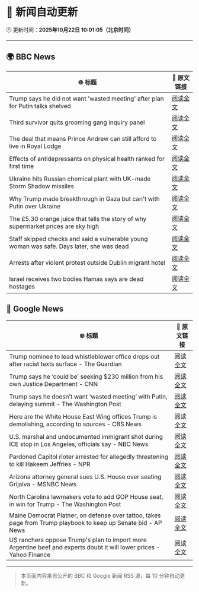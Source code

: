 # 🧠 新闻自动更新

🕒 更新时间：**2025年10月22日 10:01:05（北京时间）**

---

## 🌍 BBC News

| 🌐 标题 | 🔗 原文链接 |
|--------|-------------|
| Trump says he did not want 'wasted meeting' after plan for Putin talks shelved | [阅读全文](https://www.bbc.com/news/articles/c4gjp73gp41o?at_medium=RSS&at_campaign=rss) |
| Third survivor quits grooming gang inquiry panel | [阅读全文](https://www.bbc.com/news/articles/cwykd173l3vo?at_medium=RSS&at_campaign=rss) |
| The deal that means Prince Andrew can still afford to live in Royal Lodge | [阅读全文](https://www.bbc.com/news/articles/cgmx1gxv1e7o?at_medium=RSS&at_campaign=rss) |
| Effects of antidepressants on physical health ranked for first time | [阅读全文](https://www.bbc.com/news/articles/c9d65nqgd5zo?at_medium=RSS&at_campaign=rss) |
| Ukraine hits Russian chemical plant with UK-made Storm Shadow missiles | [阅读全文](https://www.bbc.com/news/articles/crmxjverzzro?at_medium=RSS&at_campaign=rss) |
| Why Trump made breakthrough in Gaza but can't with Putin over Ukraine | [阅读全文](https://www.bbc.com/news/articles/cx2y9je4d3go?at_medium=RSS&at_campaign=rss) |
| The £5.30 orange juice that tells the story of why supermarket prices are sky high | [阅读全文](https://www.bbc.com/news/articles/c397n3jl3z8o?at_medium=RSS&at_campaign=rss) |
| Staff skipped checks and said a vulnerable young woman was safe. Days later, she was dead | [阅读全文](https://www.bbc.com/news/articles/cz91e1e23wzo?at_medium=RSS&at_campaign=rss) |
| Arrests after violent protest outside Dublin migrant hotel | [阅读全文](https://www.bbc.com/news/articles/c629zg8v8jpo?at_medium=RSS&at_campaign=rss) |
| Israel receives two bodies Hamas says are dead hostages | [阅读全文](https://www.bbc.com/news/articles/cd675jygwp1o?at_medium=RSS&at_campaign=rss) |

## 📰 Google News

| 🌐 标题 | 🔗 原文链接 |
|--------|-------------|
| Trump nominee to lead whistleblower office drops out after racist texts surface - The Guardian | [阅读全文](https://news.google.com/rss/articles/CBMikwFBVV95cUxQN2MxVkxIRzFadlBzbUtWM1R2WDdtZ1NNcUVabzRZYkljUmdUY1U5V1NmblYwb0J3WFNjcHFuaGZvSDV3WEN2ZGxKMFVrb3ctN0l3RjZPbHNuYzVlS0htMDkyZ3VNeU9jTWVBRDJBYkZKd0g4ZkdnZXNQM1JqTEZPejRsSUpyWWhTY1R3enpCYlR0dUE?oc=5) |
| Trump says he ‘could be’ seeking $230 million from his own Justice Department - CNN | [阅读全文](https://news.google.com/rss/articles/CBMihgFBVV95cUxQTTJPekhXc014U05xNGYzbnpwZV9IeVUyamVnaF81a2NhMUdVaExNNFJ5MV9vRDBNdUN4RXFRaGRObUJ5WW9UTXVfUDZLMDRWay1NQzc0VUpUREt3bmtNUDc5S1VLd3FkXzhiaTN4QTdGZUs3ZGp6ekVWRi1NMEl3MFB2V1poZw?oc=5) |
| Trump says he doesn’t want ‘wasted meeting’ with Putin, delaying summit - The Washington Post | [阅读全文](https://news.google.com/rss/articles/CBMilgFBVV95cUxOd2VuSFAxdTM4TEs0TkozRExFeklEeVh0VkJDVkswcTJzN0lIQVlLMjNWeHhKTTBvWFB4em0tZUlmcU9KcFRlamRSWE5paWpxNXdacGxGckFsNTZwQjF4T0lQcXFJd05SZXhqaWM1ZU9qNzNWMjJsNElVWWVGWWpJMVN4TTc4aTdoc1p6REFKeVducW1ZNnc?oc=5) |
| Here are the White House East Wing offices Trump is demolishing, according to sources - CBS News | [阅读全文](https://news.google.com/rss/articles/CBMifEFVX3lxTE1zLUZaTjQyR0xJYU5teHVDb2pEd1pQQVdQZWdMZEtDN3c1ZWczek1OdVR6RU9PYzhZNFlWbDFISG9yXzVORzI1aGNOY0pEejA1bmdUT0tna0FIX212RTRwVlBRbjI3UGZYOUFlWnlpNjEwQ0FPQ2xURU9TdHDSAYIBQVVfeXFMTm84WU1fS1BGbVZlLUVpeTZkS1pNSEd0MFRrTWpkYnRuTm1Ja0p6MllHdmtqUmRpTXhSVWhSWklucDh4RjJEei1aU3lrSXp4NWFwc0p6OXJ1UnJBM1EwTElDRmhkMTFmUUM4cVQ4VnFDUS1UUG1YMGZ1TW1xOVBaVnpoZw?oc=5) |
| U.S. marshal and undocumented immigrant shot during ICE stop in Los Angeles, officials say - NBC News | [阅读全文](https://news.google.com/rss/articles/CBMiuAFBVV95cUxPMXhUYjJFUkJEekVJbGlIOHpEdDJPbU5KMTBkNDBJc25yV1gzSjd5MlEwald6TXVLclNqRmpmN2JYR1prQWRMa0VkZFJSeVBOSXFpbThUaWE5c2hubWVqYXI4MEl5Zlc1T01wMVJadkhfQTBNLWItT2wzRDZTQUlTUmRqUlhhRFB4bTNWRWswc1FsMnhpODd1Ui1fbjlEZF93WTJLUHMxVEhKX1Nucl85SHRSZWNKY2U00gFWQVVfeXFMUE45NkhYYUFXVHZfeEo5enJBS1h4dDdaSnlXdzlJT2FVOGFRQ3JZemozYmJmcmJwTy1MMTBvNWdNWVl4NGhRX2hxcy1xYlp2V0k3RGhLUmc?oc=5) |
| Pardoned Capitol rioter arrested for allegedly threatening to kill Hakeem Jeffries - NPR | [阅读全文](https://news.google.com/rss/articles/CBMikgFBVV95cUxQSGZodU9BMHV4c0R1dlVONkRvdU0xaFJuR2tYbnplUEtrcjhBTE0wVjAxWENOOXNuTEtEc0NoTXgydVh2eFVHMU9BNXJGWjJkNEdOeVRsRktZS3dEbUJScHBTTVhTY1VhdmM3VVQ5VUdVY3N0Tk9QUElMazdJQlNYQktGaXBWYTg1Sm9UVjFBRWxXZw?oc=5) |
| Arizona attorney general sues U.S. House over seating Grijalva - MSNBC News | [阅读全文](https://news.google.com/rss/articles/CBMiqwFBVV95cUxOR0EyTEZwejVJT29NcnJ6ZzFtbHlpWEJLeHV1YmZiNmZjRlRJcXVPTktjWS1ublRvTlpKWDNqLTZwY1V5OUhIZTB1S2NiVzZhZGJ3eXlBUmpPU092Q0ZIMWtyb2EwRy01cWl1eGtEUUVzUU01WkhQbFkyekJFWUFNUF9Wcl9NVGp5eDNCT0V2VFo3R0NDdDB0TGdseVJLSGhHdmFCNmFlU3FWbWPSAXNBVV95cUxNS1hrUVlpRFNDdnNmZ0o1cHl4djlGVHBDd0hJOTJpVGN3RUZjMHd6bnQ5bVZlMllDa085MVF1OXV0Z0w1LXpZcmluaHVDTWRnMFlJdXlLY3YzQlB4R3BtTGxrRlJBMzd1cmMtWHRFcXBNUWVJ?oc=5) |
| North Carolina lawmakers vote to add GOP House seat, in win for Trump - The Washington Post | [阅读全文](https://news.google.com/rss/articles/CBMilgFBVV95cUxQMFhEZl8yWGxVVmtTNW9LUi1nN2lNRVE1a2c0Q0xsRXpTZTVLTWwxdXk5T0hqMTNFdVBCWDM2UTFYcXlZdTdySXFLdkdhck9YUjlyYkx3eWhmaGhBSk45by1jTlNQbDNLMmYyOE5faTZ6eWRra1dCcnFBdmdmc3h0YVhkTGM4M0k0SmVwUXd4MHAzbEppenc?oc=5) |
| Maine Democrat Platner, on defense over tattoo, takes page from Trump playbook to keep up Senate bid - AP News | [阅读全文](https://news.google.com/rss/articles/CBMiqwFBVV95cUxNb3doaG1IZGsxeE1aNEMwX1B6cFQ5bXhWMXlIRm5lSS1vM3JjNXhsYS1fd3RxVFpHWlRqY1c4cFUtNE9JOFd6YUM0Y053VFV5TDM1NFYxU0tnSjV5RHdfMXNRWUR3M19RNjZlZXNwQmUtM3owQXpXcjVlWmhLVnpuLTdKSnZReVNSdzN1UTFaRENrdzYxNWNyeEZSakFOQnJ0UzNEaXV6OXNKT3c?oc=5) |
| US ranchers oppose Trump's plan to import more Argentine beef and experts doubt it will lower prices - Yahoo Finance | [阅读全文](https://news.google.com/rss/articles/CBMiggFBVV95cUxQbmx6TXRjbVRXNHV4ZDM0eUtTLTg3ZXRRN1pJd3NDSXA1MEdfUkhlNFNSaXRaZkh1UkN3dHJCaEdvbHdkMVRTMDkwZmRrRW1Xa091aEJZWEZnck82YlJxTDVKLUMzSFpGSk1hYURueE1WSGJvb2tZYlNKUENzWU1mVlVB?oc=5) |

---
> 本页面内容来自公开的 BBC 和 Google 新闻 RSS 源，每 10 分钟自动更新。